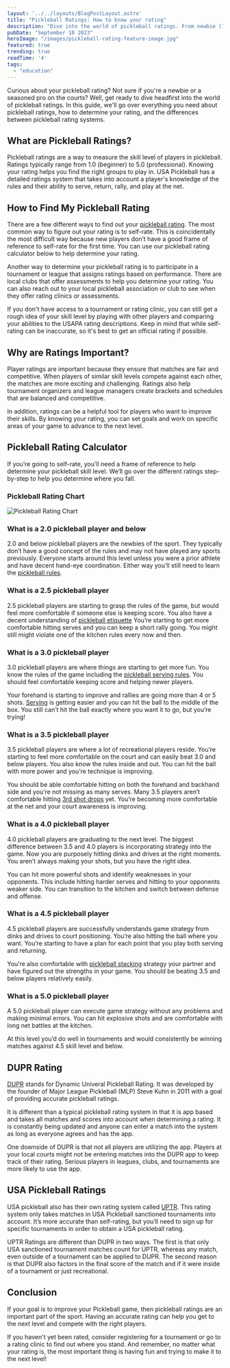 ```yaml
---
layout: '../../layouts/BlogPostLayout.astro'
title: "Pickleball Ratings: How to know your rating"
description: "Dive into the world of pickleball ratings. From newbie (1.0) to pro (5.0), learn what each rating means and how to determine your rating. Get the scoop on rating systems like DUPR and USA Pickleball Ratings."
pubDate: "September 10 2023"
heroImage: "/images/pickleball-rating-feature-image.jpg"
featured: true
trending: true
readTime: '4'
tags: 
  - "education"
---
```


Curious about your pickleball rating? Not sure if you're a newbie or a seasoned pro on the courts? Well, get ready to dive headfirst into the world of pickleball ratings. In this guide, we'll go over everything you need about pickleball ratings, how to determine your rating, and the differences between pickleball rating systems.

## What are Pickleball Ratings?

Pickleball ratings are a way to measure the skill level of players in pickleball. Ratings typically range from 1.0 (beginner) to 5.0 (professional). Knowing your rating helps you find the right groups to play in. USA Pickleball has a detailed ratings system that takes into account a player's knowledge of the rules and their ability to serve, return, rally, and play at the net.

## How to Find My Pickleball Rating

There are a few different ways to find out your <a href="https://www.ppatour.com/how-to-find-your-pickleball-rating/" target="_blank">pickleball rating</a>. The most common way to figure out your rating is to self-rate. This is coincidentally the most difficult way because new players don’t have a good frame of reference to self-rate for the first time. You can use our pickleball rating calculator below to help determine your rating.

Another way to determine your pickleball rating is to participate in a tournament or league that assigns ratings based on performance. There are local clubs that offer assessments to help you determine your rating. You can also reach out to your local pickleball association or club to see when they offer rating clinics or assessments.

If you don't have access to a tournament or rating clinic, you can still get a rough idea of your skill level by playing with other players and comparing your abilities to the USAPA rating descriptions. Keep in mind that while self-rating can be inaccurate, so it's best to get an official rating if possible.

## Why are Ratings Important?

Player ratings are important because they ensure that matches are fair and competitive. When players of similar skill levels compete against each other, the matches are more exciting and challenging. Ratings also help tournament organizers and league managers create brackets and schedules that are balanced and competitive.

In addition, ratings can be a helpful tool for players who want to improve their skills. By knowing your rating, you can set goals and work on specific areas of your game to advance to the next level.

## Pickleball Rating Calculator

If you’re going to self-rate, you’ll need a frame of reference to help determine your pickleball skill level. We’ll go over the different ratings step-by-step to help you determine where you fall.

### Pickleball Rating Chart
![Pickleball Rating Chart](/images/pickleball-rating-chart.jpg)

### What is a 2.0 pickleball player and below

2.0 and below pickleball players are the newbies of the sport. They typically don’t have a good concept of the rules and may not have played any sports previously. Everyone starts around this level unless you were a prior athlete and have decent hand-eye coordination. Either way you’ll still need to learn the <a href="/blog/pickleball-rules">pickleball rules</a>. 

### What is a 2.5 pickleball player

2.5 pickleball players are starting to grasp the rules of the game, but would feel more comfortable if someone else is keeping score. You also have a decent understanding of <a href="/blog/pickleball-etiquette">pickleball etiquette</a> You’re starting to get more comfortable hitting serves and you can keep a short rally going. You might still might violate one of the kitchen rules every now and then. 

### What is a 3.0 pickleball player

3.0 pickleball players are where things are starting to get more fun. You know the rules of the game including the <a href="/blog/pickleball-serve-rules">pickleball serving rules</a>. You should feel comfortable keeping score and helping newer players.

Your forehand is starting to improve and rallies are going more than 4 or 5 shots. <a href="/blog/how-to-serve-in-pickleball">Serving</a> is getting easier and you can hit the ball to the middle of the box. You still can’t hit the ball exactly where you want it to go, but you’re trying!

### What is a 3.5 pickleball player

3.5 pickleball players are where a lot of recreational players reside. You’re starting to feel more comfortable on the court and can easily beat 3.0 and below players. You also know the rules inside and out. You can hit the ball with more power and you’re technique is improving. 

You should be able comfortable hitting on both the forehand and backhand side and you’re not missing as many serves. Many 3.5 players aren’t comfortable hitting <a href="/blog/how-to-master-3rd-shot-drops-in-pickleball">3rd shot drops</a> yet. You’re becoming more comfortable at the net and your court awareness is improving.

### What is a 4.0 pickleball player

4.0 pickleball players are graduating to the next level. The biggest difference between 3.5 and 4.0 players is incorporating strategy into the game. Now you are purposely hitting dinks and drives at the right moments. You aren’t always making your shots, but you have the right idea.

You can hit more powerful shots and identify weaknesses in your opponents. This include hitting harder serves and hitting to your opponents weaker side. You can transition to the kitchen and switch between defense and offense. 

### What is a 4.5 pickleball player

4.5 pickleball players are successfully understands game strategy from dinks and drives to court positioning. You’re also hitting the ball where you want. You’re starting to have a plan for each point that you play both serving and returning. 

You’re also comfortable with <a href="/blog/pickleball-stacking">pickleball stacking</a> strategy your partner and have figured out the strengths in your game. You should be beating 3.5 and below players relatively easily.

### What is a 5.0 pickleball player

A 5.0 pickleball player can execute game strategy without any problems and making minimal errors. You can hit explosive shots and are comfortable with long net battles at the kitchen.

At this level you’d do well in tournaments and would consistently be winning matches against 4.5 skill level and below.

## DUPR Rating

<a href="https://www.support.mydupr.com/" target="_blank">DUPR</a> stands for Dynamic Univeral Pickleball Rating. It was developed by the founder of Major League Pickleball (MLP) Steve Kuhn in 2011 with a goal of providing accurate pickleball ratings.

It is different than a typical pickleball rating system in that it is app based and takes all matches and scores into account when determining a rating. It is constantly being updated and anyone can enter a match into the system as long as everyone agrees and has the app.

One downside of DUPR is that not all players are utilizing the app. Players at your local courts might not be entering matches into the DUPR app to keep track of their rating. Serious players in leagues, clubs, and tournaments are more likely to use the app.

## USA Pickleball Ratings

USA pickleball also has their own rating system called <a href="https://usapickleball.org/tournaments/tournament-player-ratings/utpr-details/" target="_blank">UPTR</a>. This rating system only takes matches in USA Pickleball sanctioned tournaments into account. It’s more accurate than self-rating, but you’ll need to sign up for specific tournaments in order to obtain a USA pickleball rating.

UPTR Ratings are different than DUPR in two ways. The first is that only USA sanctioned tournament matches count for UPTR, whereas any match, even outside of a tournament can be applied to DUPR. The second reason is that DUPR also factors in the final score of the match and if it were inside of a tournament or just recreational. 

## Conclusion

If your goal is to improve your Pickleball game, then pickleball ratings are an important part of the sport. Having an accurate rating can help you get to the next level and compete with the right players. 

If you haven't yet been rated, consider registering for a tournament or go to a rating clinic to find out where you stand. And remember, no matter what your rating is, the most important thing is having fun and trying to make it to the next level!